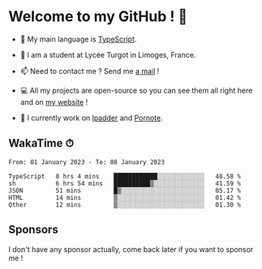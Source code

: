 # Welcome to my GitHub ! 🌃

- 🔭 My main language is [TypeScript](https://www.typescriptlang.org/).

- 🌱 I am a student at Lycée Turgot in Limoges, France.

- 📫 Need to contact me ? Send me <a href="mailto:mikkel@milescode.dev">a mail</a> !

- 💻 All my projects are open-source so you can see them all right here and on <a href="https://www.vexcited.ml">my website</a> !

- 👀 I currently work on [lpadder](https://github.com/Vexcited/lpadder) and [Pornote](https://github.com/Vexcited/Pornote).

## WakaTime ⏱

<!--START_SECTION:waka-->

```text
From: 01 January 2023 - To: 08 January 2023

TypeScript   8 hrs 4 mins    ████████████░░░░░░░░░░░░░   48.58 %
sh           6 hrs 54 mins   ██████████▒░░░░░░░░░░░░░░   41.59 %
JSON         51 mins         █▒░░░░░░░░░░░░░░░░░░░░░░░   05.17 %
HTML         14 mins         ▒░░░░░░░░░░░░░░░░░░░░░░░░   01.42 %
Other        12 mins         ▒░░░░░░░░░░░░░░░░░░░░░░░░   01.30 %
```

<!--END_SECTION:waka-->

## Sponsors

I don't have any sponsor actually, come back later if you want to sponsor me !
